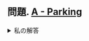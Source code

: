 ## 問題. [A - Parking](https://atcoder.jp/contests/abc080/tasks/abc080_a)

<details><summary>私の解答</summary><div>
  
```C++

#include <bits/stdc++.h>
using namespace std;

int main() {
  int N, A, B;
  cin >> N >> A >> B;

  if (N * A < B) {
    cout << N * A << endl;
  }
  else {
    cout << B << endl;
  }
}

```

</div></details>
